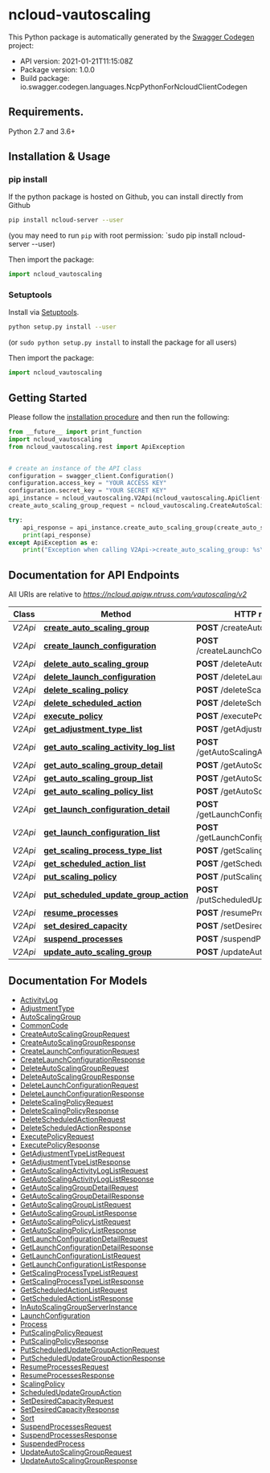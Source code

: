 # ncloud-vautoscaling

This Python package is automatically generated by the [Swagger Codegen](https://github.com/swagger-api/swagger-codegen) project:

- API version: 2021-01-21T11:15:08Z
- Package version: 1.0.0
- Build package: io.swagger.codegen.languages.NcpPythonForNcloudClientCodegen

## Requirements.

Python 2.7 and 3.6+

## Installation & Usage
### pip install

If the python package is hosted on Github, you can install directly from Github

```sh
pip install ncloud-server --user
```
(you may need to run `pip` with root permission: `sudo pip install ncloud-server --user)

Then import the package:
```python
import ncloud_vautoscaling 
```

### Setuptools

Install via [Setuptools](http://pypi.python.org/pypi/setuptools).

```sh
python setup.py install --user
```
(or `sudo python setup.py install` to install the package for all users)

Then import the package:
```python
import ncloud_vautoscaling
```

## Getting Started

Please follow the [installation procedure](#installation--usage) and then run the following:

```python
from __future__ import print_function
import ncloud_vautoscaling
from ncloud_vautoscaling.rest import ApiException


# create an instance of the API class
configuration = swagger_client.Configuration()
configuration.access_key = "YOUR ACCESS KEY"
configuration.secret_key = "YOUR SECRET KEY"
api_instance = ncloud_vautoscaling.V2Api(ncloud_vautoscaling.ApiClient(configuration))
create_auto_scaling_group_request = ncloud_vautoscaling.CreateAutoScalingGroupRequest() # CreateAutoScalingGroupRequest | createAutoScalingGroupRequest

try:
    api_response = api_instance.create_auto_scaling_group(create_auto_scaling_group_request)
    print(api_response)
except ApiException as e:
    print("Exception when calling V2Api->create_auto_scaling_group: %s\n" % e)

```

## Documentation for API Endpoints

All URIs are relative to *https://ncloud.apigw.ntruss.com/vautoscaling/v2*

Class | Method | HTTP request | Description
------------ | ------------- | ------------- | -------------
*V2Api* | [**create_auto_scaling_group**](docs/V2Api.md#create_auto_scaling_group) | **POST** /createAutoScalingGroup | 
*V2Api* | [**create_launch_configuration**](docs/V2Api.md#create_launch_configuration) | **POST** /createLaunchConfiguration | 
*V2Api* | [**delete_auto_scaling_group**](docs/V2Api.md#delete_auto_scaling_group) | **POST** /deleteAutoScalingGroup | 
*V2Api* | [**delete_launch_configuration**](docs/V2Api.md#delete_launch_configuration) | **POST** /deleteLaunchConfiguration | 
*V2Api* | [**delete_scaling_policy**](docs/V2Api.md#delete_scaling_policy) | **POST** /deleteScalingPolicy | 
*V2Api* | [**delete_scheduled_action**](docs/V2Api.md#delete_scheduled_action) | **POST** /deleteScheduledAction | 
*V2Api* | [**execute_policy**](docs/V2Api.md#execute_policy) | **POST** /executePolicy | 
*V2Api* | [**get_adjustment_type_list**](docs/V2Api.md#get_adjustment_type_list) | **POST** /getAdjustmentTypeList | 
*V2Api* | [**get_auto_scaling_activity_log_list**](docs/V2Api.md#get_auto_scaling_activity_log_list) | **POST** /getAutoScalingActivityLogList | 
*V2Api* | [**get_auto_scaling_group_detail**](docs/V2Api.md#get_auto_scaling_group_detail) | **POST** /getAutoScalingGroupDetail | 
*V2Api* | [**get_auto_scaling_group_list**](docs/V2Api.md#get_auto_scaling_group_list) | **POST** /getAutoScalingGroupList | 
*V2Api* | [**get_auto_scaling_policy_list**](docs/V2Api.md#get_auto_scaling_policy_list) | **POST** /getAutoScalingPolicyList | 
*V2Api* | [**get_launch_configuration_detail**](docs/V2Api.md#get_launch_configuration_detail) | **POST** /getLaunchConfigurationDetail | 
*V2Api* | [**get_launch_configuration_list**](docs/V2Api.md#get_launch_configuration_list) | **POST** /getLaunchConfigurationList | 
*V2Api* | [**get_scaling_process_type_list**](docs/V2Api.md#get_scaling_process_type_list) | **POST** /getScalingProcessTypeList | 
*V2Api* | [**get_scheduled_action_list**](docs/V2Api.md#get_scheduled_action_list) | **POST** /getScheduledActionList | 
*V2Api* | [**put_scaling_policy**](docs/V2Api.md#put_scaling_policy) | **POST** /putScalingPolicy | 
*V2Api* | [**put_scheduled_update_group_action**](docs/V2Api.md#put_scheduled_update_group_action) | **POST** /putScheduledUpdateGroupAction | 
*V2Api* | [**resume_processes**](docs/V2Api.md#resume_processes) | **POST** /resumeProcesses | 
*V2Api* | [**set_desired_capacity**](docs/V2Api.md#set_desired_capacity) | **POST** /setDesiredCapacity | 
*V2Api* | [**suspend_processes**](docs/V2Api.md#suspend_processes) | **POST** /suspendProcesses | 
*V2Api* | [**update_auto_scaling_group**](docs/V2Api.md#update_auto_scaling_group) | **POST** /updateAutoScalingGroup | 


## Documentation For Models

 - [ActivityLog](docs/ActivityLog.md)
 - [AdjustmentType](docs/AdjustmentType.md)
 - [AutoScalingGroup](docs/AutoScalingGroup.md)
 - [CommonCode](docs/CommonCode.md)
 - [CreateAutoScalingGroupRequest](docs/CreateAutoScalingGroupRequest.md)
 - [CreateAutoScalingGroupResponse](docs/CreateAutoScalingGroupResponse.md)
 - [CreateLaunchConfigurationRequest](docs/CreateLaunchConfigurationRequest.md)
 - [CreateLaunchConfigurationResponse](docs/CreateLaunchConfigurationResponse.md)
 - [DeleteAutoScalingGroupRequest](docs/DeleteAutoScalingGroupRequest.md)
 - [DeleteAutoScalingGroupResponse](docs/DeleteAutoScalingGroupResponse.md)
 - [DeleteLaunchConfigurationRequest](docs/DeleteLaunchConfigurationRequest.md)
 - [DeleteLaunchConfigurationResponse](docs/DeleteLaunchConfigurationResponse.md)
 - [DeleteScalingPolicyRequest](docs/DeleteScalingPolicyRequest.md)
 - [DeleteScalingPolicyResponse](docs/DeleteScalingPolicyResponse.md)
 - [DeleteScheduledActionRequest](docs/DeleteScheduledActionRequest.md)
 - [DeleteScheduledActionResponse](docs/DeleteScheduledActionResponse.md)
 - [ExecutePolicyRequest](docs/ExecutePolicyRequest.md)
 - [ExecutePolicyResponse](docs/ExecutePolicyResponse.md)
 - [GetAdjustmentTypeListRequest](docs/GetAdjustmentTypeListRequest.md)
 - [GetAdjustmentTypeListResponse](docs/GetAdjustmentTypeListResponse.md)
 - [GetAutoScalingActivityLogListRequest](docs/GetAutoScalingActivityLogListRequest.md)
 - [GetAutoScalingActivityLogListResponse](docs/GetAutoScalingActivityLogListResponse.md)
 - [GetAutoScalingGroupDetailRequest](docs/GetAutoScalingGroupDetailRequest.md)
 - [GetAutoScalingGroupDetailResponse](docs/GetAutoScalingGroupDetailResponse.md)
 - [GetAutoScalingGroupListRequest](docs/GetAutoScalingGroupListRequest.md)
 - [GetAutoScalingGroupListResponse](docs/GetAutoScalingGroupListResponse.md)
 - [GetAutoScalingPolicyListRequest](docs/GetAutoScalingPolicyListRequest.md)
 - [GetAutoScalingPolicyListResponse](docs/GetAutoScalingPolicyListResponse.md)
 - [GetLaunchConfigurationDetailRequest](docs/GetLaunchConfigurationDetailRequest.md)
 - [GetLaunchConfigurationDetailResponse](docs/GetLaunchConfigurationDetailResponse.md)
 - [GetLaunchConfigurationListRequest](docs/GetLaunchConfigurationListRequest.md)
 - [GetLaunchConfigurationListResponse](docs/GetLaunchConfigurationListResponse.md)
 - [GetScalingProcessTypeListRequest](docs/GetScalingProcessTypeListRequest.md)
 - [GetScalingProcessTypeListResponse](docs/GetScalingProcessTypeListResponse.md)
 - [GetScheduledActionListRequest](docs/GetScheduledActionListRequest.md)
 - [GetScheduledActionListResponse](docs/GetScheduledActionListResponse.md)
 - [InAutoScalingGroupServerInstance](docs/InAutoScalingGroupServerInstance.md)
 - [LaunchConfiguration](docs/LaunchConfiguration.md)
 - [Process](docs/Process.md)
 - [PutScalingPolicyRequest](docs/PutScalingPolicyRequest.md)
 - [PutScalingPolicyResponse](docs/PutScalingPolicyResponse.md)
 - [PutScheduledUpdateGroupActionRequest](docs/PutScheduledUpdateGroupActionRequest.md)
 - [PutScheduledUpdateGroupActionResponse](docs/PutScheduledUpdateGroupActionResponse.md)
 - [ResumeProcessesRequest](docs/ResumeProcessesRequest.md)
 - [ResumeProcessesResponse](docs/ResumeProcessesResponse.md)
 - [ScalingPolicy](docs/ScalingPolicy.md)
 - [ScheduledUpdateGroupAction](docs/ScheduledUpdateGroupAction.md)
 - [SetDesiredCapacityRequest](docs/SetDesiredCapacityRequest.md)
 - [SetDesiredCapacityResponse](docs/SetDesiredCapacityResponse.md)
 - [Sort](docs/Sort.md)
 - [SuspendProcessesRequest](docs/SuspendProcessesRequest.md)
 - [SuspendProcessesResponse](docs/SuspendProcessesResponse.md)
 - [SuspendedProcess](docs/SuspendedProcess.md)
 - [UpdateAutoScalingGroupRequest](docs/UpdateAutoScalingGroupRequest.md)
 - [UpdateAutoScalingGroupResponse](docs/UpdateAutoScalingGroupResponse.md)

